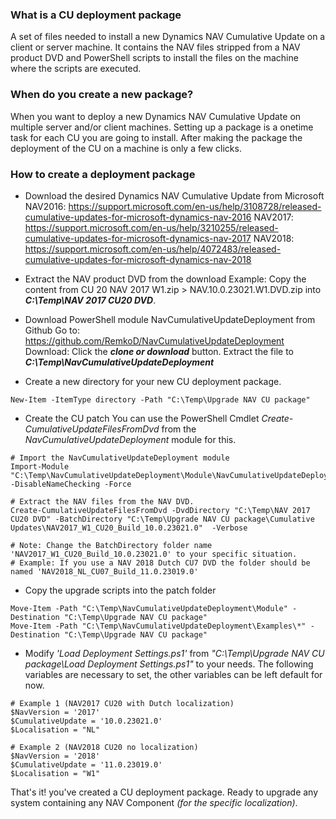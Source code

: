 ### What is a CU deployment package
A set of files needed to install a new Dynamics NAV Cumulative Update on a client or server machine. It contains the NAV files stripped from a NAV product DVD and PowerShell scripts to install the files on the machine where the scripts are executed. 

### When do you create a new package?
When you want to deploy a new Dynamics NAV Cumulative Update on multiple server and/or client machines. Setting up a package is a onetime task for each CU you are going to install. After making the package the deployment of the CU on a machine is only a few clicks. 

### How to create a deployment package
 * Download the desired Dynamics NAV Cumulative Update from Microsoft
	NAV2016: https://support.microsoft.com/en-us/help/3108728/released-cumulative-updates-for-microsoft-dynamics-nav-2016
	NAV2017: https://support.microsoft.com/en-us/help/3210255/released-cumulative-updates-for-microsoft-dynamics-nav-2017
	NAV2018: https://support.microsoft.com/en-us/help/4072483/released-cumulative-updates-for-microsoft-dynamics-nav-2018

 * Extract the NAV product DVD from the download
	Example: Copy the content from CU 20 NAV 2017 W1.zip > NAV.10.0.23021.W1.DVD.zip into ***C:\Temp\NAV 2017 CU20 DVD***.

 * Download PowerShell module NavCumulativeUpdateDeployment from Github
	Go to: https://github.com/RemkoD/NavCumulativeUpdateDeployment
	Download: Click the ***clone or download*** button. 
	Extract the file to ***C:\Temp\NavCumulativeUpdateDeployment***

 * Create a new directory for your new CU deployment package.
 ``` PS
 New-Item -ItemType directory -Path "C:\Temp\Upgrade NAV CU package"
 ```
 
 * Create the CU patch
 You can use the PowerShell Cmdlet *Create-CumulativeUpdateFilesFromDvd* from the *NavCumulativeUpdateDeployment* module for this.
 
``` PS
# Import the NavCumulativeUpdateDeployment module
Import-Module "C:\Temp\NavCumulativeUpdateDeployment\Module\NavCumulativeUpdateDeployment.psm1" -DisableNameChecking -Force

# Extract the NAV files from the NAV DVD. 
Create-CumulativeUpdateFilesFromDvd -DvdDirectory "C:\Temp\NAV 2017 CU20 DVD" -BatchDirectory "C:\Temp\Upgrade NAV CU package\Cumulative Updates\NAV2017_W1_CU20_Build_10.0.23021.0"  -Verbose

# Note: Change the BatchDirectory folder name 'NAV2017_W1_CU20_Build_10.0.23021.0' to your specific situation.
# Example: If you use a NAV 2018 Dutch CU7 DVD the folder should be named 'NAV2018_NL_CU07_Build_11.0.23019.0'

```

 * Copy the upgrade scripts into the patch folder
``` PS
Move-Item -Path "C:\Temp\NavCumulativeUpdateDeployment\Module" -Destination "C:\Temp\Upgrade NAV CU package"
Move-Item -Path "C:\Temp\NavCumulativeUpdateDeployment\Examples\*" -Destination "C:\Temp\Upgrade NAV CU package"
```

* Modify *'Load Deployment Settings.ps1'* from *"C:\Temp\Upgrade NAV CU package\Load Deployment Settings.ps1"* to your needs.
  The following variables are necessary to set, the other variables can be left default for now.

``` PS
# Example 1 (NAV2017 CU20 with Dutch localization)
$NavVersion = '2017'
$CumulativeUpdate = '10.0.23021.0'
$Localisation = "NL" 

# Example 2 (NAV2018 CU20 no localization)
$NavVersion = '2018'
$CumulativeUpdate = '11.0.23019.0'
$Localisation = "W1" 
```

That's it! you've created a CU deployment package. Ready to upgrade any system containing any NAV Component *(for the specific localization)*. 